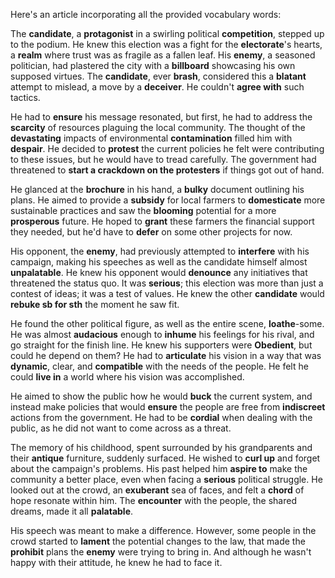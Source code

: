 Here's an article incorporating all the provided vocabulary words:

The **candidate**, a **protagonist** in a swirling political **competition**, stepped up to the podium. He knew this election was a fight for the **electorate**'s hearts, a **realm** where trust was as fragile as a fallen leaf. His **enemy**, a seasoned politician, had plastered the city with a **billboard** showcasing his own supposed virtues. The **candidate**, ever **brash**, considered this a **blatant** attempt to mislead, a move by a **deceiver**. He couldn't **agree with** such tactics.

He had to **ensure** his message resonated, but first, he had to address the **scarcity** of resources plaguing the local community. The thought of the **devastating** impacts of environmental **contamination** filled him with **despair**. He decided to **protest** the current policies he felt were contributing to these issues, but he would have to tread carefully. The government had threatened to **start a crackdown on the protesters** if things got out of hand.

He glanced at the **brochure** in his hand, a **bulky** document outlining his plans. He aimed to provide a **subsidy** for local farmers to **domesticate** more sustainable practices and saw the **blooming** potential for a more **prosperous** future. He hoped to **grant** these farmers the financial support they needed, but he'd have to **defer** on some other projects for now.

His opponent, the **enemy**, had previously attempted to **interfere** with his campaign, making his speeches as well as the candidate himself almost **unpalatable**. He knew his opponent would **denounce** any initiatives that threatened the status quo. It was **serious**; this election was more than just a contest of ideas; it was a test of values. He knew the other **candidate** would **rebuke sb for sth** the moment he saw fit.

He found the other political figure, as well as the entire scene, **loathe**-some. He was almost **audacious** enough to **inhume** his feelings for his rival, and go straight for the finish line. He knew his supporters were **Obedient**, but could he depend on them? He had to **articulate** his vision in a way that was **dynamic**, clear, and **compatible** with the needs of the people. He felt he could **live in** a world where his vision was accomplished.

He aimed to show the public how he would **buck** the current system, and instead make policies that would **ensure** the people are free from **indiscreet** actions from the government. He had to be **cordial** when dealing with the public, as he did not want to come across as a threat.

The memory of his childhood, spent surrounded by his grandparents and their **antique** furniture, suddenly surfaced. He wished to **curl up** and forget about the campaign's problems. His past helped him **aspire to** make the community a better place, even when facing a **serious** political struggle. He looked out at the crowd, an **exuberant** sea of faces, and felt a **chord** of hope resonate within him. The **encounter** with the people, the shared dreams, made it all **palatable**.

His speech was meant to make a difference. However, some people in the crowd started to **lament** the potential changes to the law, that made the **prohibit** plans the **enemy** were trying to bring in. And although he wasn't happy with their attitude, he knew he had to face it.
